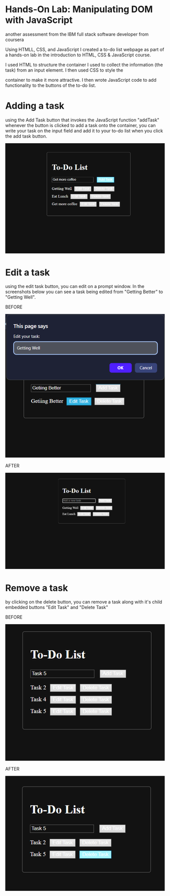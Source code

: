 # Hands-On Lab: Manipulating DOM with JavaScript
 another assessment from the IBM full stack software developer from coursera

Using HTMLL, CSS, and JavaScript I created a to-do list webpage as part of a hands-on lab in the introduction to HTML, CSS & JavaScript course.

I used HTML to structure the container I used to collect the information (the task) from an input element. I then used CSS to style the <div> container to make it more attractive. I then wrote JavaScript code to add functionality to the buttons of the to-do list.

# Adding a task

using the Add Task button that invokes the JavaScript function "addTask" whenever the button is clicked to add a task onto the container, you can write your task on the input field and add it to your to-do list when you click the add task button.

![Alt text](screenshots/Add_Display.png)

# Edit a task

using the edit task button, you can edit on a prompt window. In the screenshots below you can see a  task being edited from "Getting Better" to "Getting Well".

BEFORE

![Alt text](screenshots/Edit_Initial.png)

AFTER

![Alt text](screenshots/Edit_Display.png)


# Remove a task

by clicking on the delete button, you can remove a task along with it's child embedded buttons "Edit Task" and "Delete Task"

BEFORE

![Alt text](screenshots/delete_before.png)

AFTER

![Alt text](screenshots/delete_after.png)

